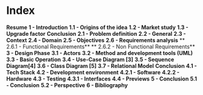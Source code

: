 # Index
**Resume**
**1 - Introduction**
**1.1 - Origins of the idea**
**1.2 - Market study**
**1.3 - Upgrade factor**
**Conclusion**
**2.1 - Problem definition**
**2.2 - General**
**2.3 - Context**
**2.4 - Domain**
**2.5 - Objectives**
**2.6 - Requirements analysis**
** 2.6.1 - Functional Requirements**
** 2.6.2 - Non Functional Requirements**
**3 - Design Phase**
**3.1 - Actors**
**3.2 - Method and development tools (UML)**
**3.3 - Basic Operation**
**3.4 - Use-Case Diagram [3]**
**3.5 - Sequence Diagram[4]**
**3.6 - Class Diagram [5]**
**3.7 - Relational Model**
**Conclusion**
**4.1 - Tech Stack**
**4.2 - Development environment**
**4.2.1 - Software**
**4.2.2 - Hardware**
**4.3 - Testing**
**4.3.1 - Interfaces**
**4.4 - Previews**
**5 - Conclusion**
**5.1 - Conclusion**
**5.2 - Perspective**
**6 - Bibliography**
